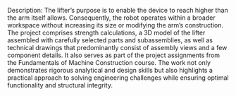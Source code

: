 Description: 
The lifter’s purpose is to enable the device to reach higher than the arm itself allows. Consequently, the robot operates within a broader workspace without increasing its size or modifying the arm’s construction.
The project comprises strength calculations, a 3D model of the lifter assembled with carefully selected parts and subassemblies, as well as technical drawings that predominantly consist of assembly views and a few component details. 
It also serves as part of the project assignments from the Fundamentals of Machine Construction course. The work not only demonstrates rigorous analytical and design skills but also highlights a practical approach to solving engineering
challenges while ensuring optimal functionality and structural integrity.

